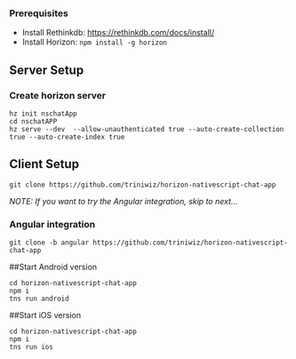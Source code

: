 ### Prerequisites

* Install Rethinkdb: https://rethinkdb.com/docs/install/
* Install Horizon: `npm install -g horizon`

## Server Setup

### Create horizon server

```
hz init nschatApp
cd nschatAPP
hz serve --dev  --allow-unauthenticated true --auto-create-collection true --auto-create-index true
```

## Client Setup

`git clone https://github.com/triniwiz/horizon-nativescript-chat-app`

*NOTE: If you want to try the Angular integration, skip to next...*

### Angular integration

`git clone -b angular https://github.com/triniwiz/horizon-nativescript-chat-app`

##Start Android version
```
cd horizon-nativescript-chat-app
npm i
tns run android
```

##Start iOS version
```
cd horizon-nativescript-chat-app
npm i
tns run ios
```
